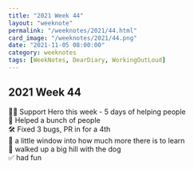 ```yaml
---
title: "2021 Week 44"
layout: "weeknote"
permalink: "/weeknotes/2021/44.html"
card_image: "/weeknotes/2021/44.png"
date: "2021-11-05 08:00:00"
category: weeknotes
tags: [WeekNotes, DearDiary, WorkingOutLoud]
---
```


## 2021 Week 44

🦸‍♂️ Support Hero this week - 5 days of helping people<br/>
🚀 Helped a bunch of people <br/>
🛠 Fixed 3 bugs, PR in for a 4th <br/>
🤯 a little window into how much more there is to learn <br/>
🗻 walked up a big hill with the dog <br/>
✅ had fun <br/>

